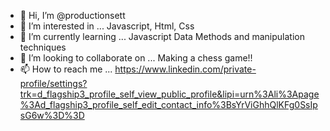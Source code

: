 - 👋 Hi, I’m @productionsett
- 👀 I’m interested in ...
Javascript, Html, Css
- 🌱 I’m currently learning ...
Javascript Data Methods and manipulation techniques
- 💞️ I’m looking to collaborate on ...
Making a chess game!!
- 📫 How to reach me ...
https://www.linkedin.com/private-profile/settings?trk=d_flagship3_profile_self_view_public_profile&lipi=urn%3Ali%3Apage%3Ad_flagship3_profile_self_edit_contact_info%3BsYrViGhhQlKFg0SsIpsG6w%3D%3D

<!---
productionsett/productionsett is a ✨ special ✨ repository because its `README.md` (this file) appears on your GitHub profile.
You can click the Preview link to take a look at your changes.
--->
